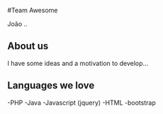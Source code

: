
#Team Awesome 

João .. 

## About us

I have some ideas and a motivation to develop...


## Languages we love
-PHP
-Java
-Javascript (jquery)
-HTML
-bootstrap
  
  
